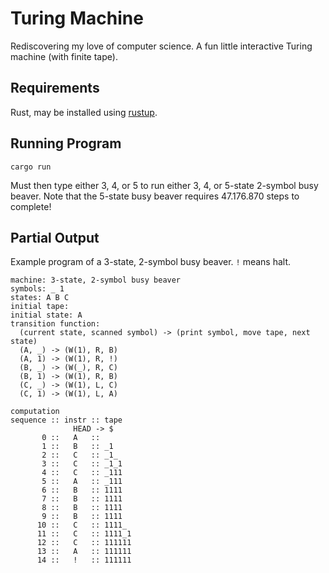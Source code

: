 # Turing Machine

Rediscovering my love of computer science.
A fun little interactive Turing machine (with finite tape).

## Requirements

Rust, may be installed using [rustup](https://www.rust-lang.org/tools/install).

## Running Program

`cargo run`

Must then type either 3, 4, or 5 to run either 3, 4, or 5-state 2-symbol busy beaver.
Note that the 5-state busy beaver requires 47.176.870 steps to complete!

## Partial Output

Example program of a 3-state, 2-symbol busy beaver.
`!` means halt.

```
machine: 3-state, 2-symbol busy beaver
symbols: _ 1
states: A B C
initial tape:
initial state: A
transition function:
  (current state, scanned symbol) -> (print symbol, move tape, next state)
  (A, _) -> (W(1), R, B)
  (A, 1) -> (W(1), R, !)
  (B, _) -> (W(_), R, C)
  (B, 1) -> (W(1), R, B)
  (C, _) -> (W(1), L, C)
  (C, 1) -> (W(1), L, A)

computation
sequence :: instr :: tape
              HEAD -> $
       0 ::   A   ::
       1 ::   B   :: _1
       2 ::   C   :: _1_
       3 ::   C   :: _1_1
       4 ::   C   :: _111
       5 ::   A   :: _111
       6 ::   B   :: 1111
       7 ::   B   :: 1111
       8 ::   B   :: 1111
       9 ::   B   :: 1111
      10 ::   C   :: 1111_
      11 ::   C   :: 1111_1
      12 ::   C   :: 111111
      13 ::   A   :: 111111
      14 ::   !   :: 111111
```
